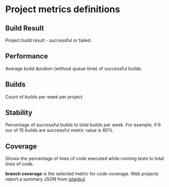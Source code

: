 # Project metrics definitions

## Build Result
Project build result - successful or failed. 

## Performance
Average build duration (without queue time) of successful builds.

## Builds
Count of builds per week per project.

## Stability
Percentage of successful builds to total builds per week. For example, if 6 our of 10 builds are successful metric value is 60%. 

## Coverage
Shows the percentage of lines of code executed while running tests to total lines of code.

**branch coverage** is the selected metric for code coverage. Web projects report a summary JSON from [istanbul](https://istanbul.js.org/docs/advanced/alternative-reporters/#json)
